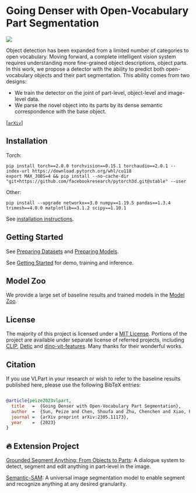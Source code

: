 # Going Denser with Open-Vocabulary Part Segmentation

![](docs/boom.png)

Object detection has been expanded from a limited number of categories to open vocabulary. 
Moving forward, a complete intelligent vision system requires understanding more fine-grained object descriptions, object parts. 
In this work, we propose a detector with the ability to predict both open-vocabulary objects and their part segmentation.
This ability comes from two designs:
- We train the detector on the joint of part-level, object-level and image-level data. 
- We parse the novel object into its parts by its dense semantic correspondence with the base object.

[[`arXiv`](https://arxiv.org/abs/2305.11173)]

## Installation

Torch:
```
pip install torch==2.0.0 torchvision==0.15.1 torchaudio==2.0.1 --index-url https://download.pytorch.org/whl/cu118
export MAX_JOBS=4 && pip install --no-cache-dir "git+https://github.com/facebookresearch/pytorch3d.git@stable" --user
```
Other:
```
pip install --upgrade networkx==3.0 numpy==1.19.5 pandas==1.3.4 trimesh==4.0.0 matplotlib==3.1.2 scipy==1.10.1 
```

See [installation instructions](INSTALL.md).

## Getting Started

See [Preparing Datasets](datasets) and [Preparing Models](models).

See [Getting Started](GETTING_STARTED.md) for demo, training and inference.



## Model Zoo

We provide a large set of baseline results and trained models in the [Model Zoo](MODEL_ZOO.md).



## License

The majority of this project is licensed under a [MIT License](LICENSE). Portions of the project are available under separate license of referred projects, including [CLIP](https://github.com/openai/CLIP), [Detic](https://github.com/facebookresearch/Detic) and [dino-vit-features](https://github.com/ShirAmir/dino-vit-features). Many thanks for their wonderful works.


## Citation

If you use VLPart in your research or wish to refer to the baseline results published here, please use the following BibTeX entries:

```BibTeX

@article{peize2023vlpart,
  title   =  {Going Denser with Open-Vocabulary Part Segmentation},
  author  =  {Sun, Peize and Chen, Shoufa and Zhu, Chenchen and Xiao, Fanyi and Luo, Ping and Xie, Saining and Yan, Zhicheng},
  journal =  {arXiv preprint arXiv:2305.11173},
  year    =  {2023}
}
```

## :fire:  Extension Project

[Grounded Segment Anything: From Objects to Parts](https://github.com/Cheems-Seminar/grounded-segment-any-parts): A dialogue system to detect, segment and edit anything in part-level in the image.

[Semantic-SAM](https://github.com/UX-Decoder/Semantic-SAM): A universal image segmentation model to enable segment and recognize anything at any desired granularity.

